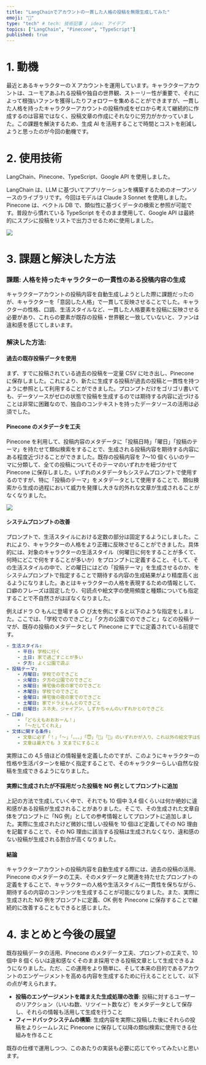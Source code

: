 ```yaml
---
title: "LangChainでアカウントの一貫した人格の投稿を無限生成してみた"
emoji: "🦜"
type: "tech" # tech: 技術記事 / idea: アイデア
topics: ["LangChain", "Pinecone", "TypeScript"]
published: true
---
```


# 1. 動機

最近とあるキャラクターの X アカウントを運用しています。キャラクターアカウントは、ユーモアあふれる投稿や独自の世界観、ストーリー性が重要で、それによって根強いファンを獲得したりフォロワーを集めることができますが、一貫した人格を持ったキャラクターアカウントの投稿作成をゼロから考えて継続的に作成するのは容易ではなく、投稿文章の作成にそれなりに労力がかかっていました。この課題を解決するため、生成 AI を活用することで時間とコストを削減しようと思ったのが今回の動機です。

# 2. 使用技術

LangChain、Pinecone、TypeScript、Google API を使用しました。

LangChain は、LLM に基づいてアプリケーションを構築するためのオープンソースのライブラリです。今回はモデルは Claude 3 Sonnet を使用しました。Pinecone は、ベクトル DB で、類似性に基づくデータの検索と参照が可能です。普段から慣れている TypeScript をそのまま使用して、Google API は最終的にスプシに投稿をリストで出力させるために使用しました。

![](https://storage.googleapis.com/zenn-user-upload/74da2242008a-20240316.png)

# 3. 課題と解決した方法

### 課題: 人格を持ったキャラクターの一貫性のある投稿内容の生成

キャラクターアカウントの投稿内容を自動生成しようとした際に課題だったのが、キャラクターを「意図した人格」で一貫して反映させることでした。キャラクターの性格、口調、生活スタイルなど、一貫した人格要素を投稿に反映させる必要があり、これらの要素が既存の投稿・世界観と一致していないと、ファンは違和感を感じてしまいます。

### 解決した方法:

#### 過去の既存投稿データを使用

まず、すでに投稿されている過去の投稿を一定量 CSV に吐き出し、Pinecone に保存しました。これにより、新たに生成する投稿が過去の投稿と一貫性を持つように参照として利用することができました。プロンプトだけをゴリゴリ書いても、データソースがゼロの状態で投稿を生成するのでは期待する内容に近づけることは非常に困難なので、独自のコンテキストを持ったデータソースの活用は必須でした。

#### Pinecone のメタデータを工夫

Pinecone を利用して、投稿内容のメタデータに「投稿日時」「曜日」「投稿のテーマ」を持たせて類似検索をすることで、生成される投稿内容を期待する内容にある程度近づけることができました。既存の投稿内容を 7〜10 個くらいのテーマに分類して、全ての投稿についてそのテーマのいずれかを紐づかせて Pinecone に保存しました。いずれのメタデータもシステムプロンプトで使用するのですが、特に「投稿のテーマ」をメタデータとして使用することで、類似検索から生成の過程において威力を発揮し大きな的外れな文章が生成されることがなくなりました。

![](https://storage.googleapis.com/zenn-user-upload/9397b35bfa0f-20240316.jpg)

#### システムプロンプトの改善

プロンプトで、生活スタイルにおける定数の部分は固定するようにしました。これにより、キャラクターの人格をより正確に反映させることができました。具体的には、対象のキャラクターの生活スタイル（何曜日に何をすることが多くて、何時にどこで何をすることが多いか）をプロンプトに定義すること、そして、その生活スタイルの中で、どの曜日にはどの「投稿テーマ」を生成させるのか、をシステムプロンプトで指定することで期待する内容の生成結果がより精度高く出るようになりました。あとはキャラクターの人格を表現するための情報として、口癖のフレーズは固定したり、句読点や絵文字の使用頻度と種類についても指定することで不自然さがほぼなくなりました。

例えばドラ ○ もんに登場する ○ び太を例にすると以下のような指定をしました。ここでは、「学校でのできごと」「夕方の公園でのできごと」などの投稿テーマが、既存の投稿のメタデータとして Pinecone にすでに定義されている前提です。

```yaml
- 生活スタイル:
    - 平日: 学校に行く
    - 土日: 家で過ごすことが多い
    - 夕方: よく公園で遊ぶ
- 投稿テーマ:
    - 月曜日: 学校でのできごと
    - 火曜日: 夕方の公園でのできごと
    - 水曜日: 帰宅後の夜の家でのできごと
    - 木曜日: 学校でのできごと
    - 金曜日: 帰宅後の夜の家でのできごと
    - 土曜日: 家でドラえもんとのできごと
    - 日曜日: スネ夫、ジャイアン、しずかちゃんのいずれかとのできごと
- 口癖:
    - 「どらえもおおおーん！」
    - 「～だしてくれえ」
- 文体に関する条件:
    - 文章に必ず「！」「〜」「。。。」「😇」「🥳」「🙂」のいずれかが入り、これ以外の絵文字は使用しないこと
    - 文章は最大でも 3 文までにすること
```

実際はこの 4,5 倍ほどの情報量を定義したのですが、このようにキャラクターの性格や生活パターンを細かく指定することで、そのキャラクターらしい自然な投稿を生成できるようになりました。

#### 実際に生成されたが不採用だった投稿を NG 例としてプロンプトに追加

上記の方法で生成していく中で、それでも 10 個中 3,4 個くらいは何か絶妙に違和感がある投稿が生成されることがありました。そこで、その生成された文章自体をプロンプトに「NG 例」としての参考情報としてプロンプトに追加しました。実際に生成されたけど微妙に惜しい投稿を 10 個ほど定義してその NG 理由を記載することで、その NG 理由に該当する投稿は生成されなくなり、違和感のない投稿が生成される割合が高くなりました。

#### 結論

キャラクターアカウントの投稿内容を自動生成する際には、過去の投稿の活用、Pinecone のメタデータの工夫、そのメタデータと関連を持たせたプロンプトの定義をすることで、キャラクターの人格や生活スタイルに一貫性を保ちながら、期待するの内容のコンテンツを生成することが可能になりました。また、実際に生成された NG 例をプロンプトに定義、OK 例を Pinecone に保存することで継続的に改善することもできると感じました。

# 4. まとめと今後の展望

既存投稿データの活用、Pinecone のメタデータ工夫、プロンプトの工夫で、10 個中 8 個くらいは違和感なくそのまま採用できる投稿文章として生成できるようになりました。ただ、この運用をより簡単に、そして本来の目的であるアカウントのエンゲージメントを高める内容を生成するために行えることとして、以下の点が考えられます。

- **投稿のエンゲージメントを踏まえた生成処理の改善**: 投稿に対するユーザーのリアクション（いいね数、リツイート数など）をメタデータとして保存し、それらの情報も活用して生成を行うこと
- **フィードバックシステムの構築**: 生成内容を実際に投稿した後にそれらの投稿をよりシームレスに Pinecone に保存して以降の類似検索に使用できる仕組みを作ること

既存の仕様で運用しつつ、このあたりの実装も必要に応じてやってみたいと思います。
